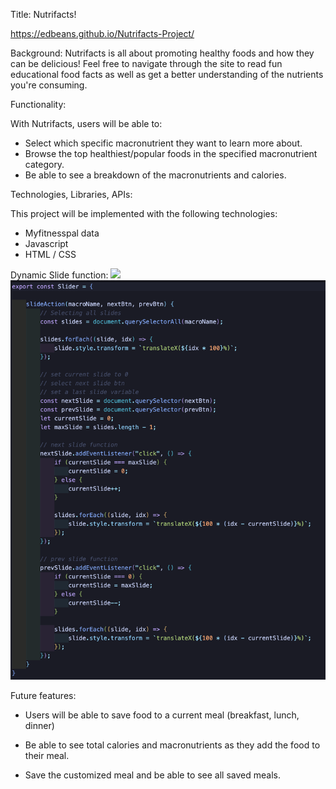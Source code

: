 Title: Nutrifacts! 

https://edbeans.github.io/Nutrifacts-Project/	

Background: 
Nutrifacts is all about promoting healthy foods and how they can be delicious! Feel free to navigate through the site to read fun educational food facts as well as get a better understanding of the nutrients you're consuming. 

Functionality: 

With Nutrifacts, users will be able to: 

- Select which specific macronutrient they want to learn more about. 
- Browse the top healthiest/popular foods in the specified macronutrient category. 
- Be able to see a breakdown of the macronutrients and calories. 

Technologies, Libraries, APIs: 

This project will be implemented with the following technologies: 

- Myfitnesspal data
- Javascript 
- HTML / CSS 

Dynamic Slide function:
<img src="slide_demo.mp4"> 
<img src="assets/slide.png">

Future features: 
- Users will be able to save food to a current meal (breakfast, lunch, dinner) 

- Be able to see total calories and macronutrients as they add the food to their meal.

- Save the customized meal and be able to see all saved meals. 